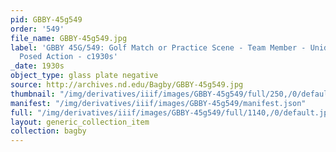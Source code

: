 ```yaml
---
pid: GBBY-45g549
order: '549'
file_name: GBBY-45g549.jpg
label: 'GBBY 45G/549: Golf Match or Practice Scene - Team Member - Unidentified -
  Posed Action - c1930s'
_date: 1930s
object_type: glass plate negative
source: http://archives.nd.edu/Bagby/GBBY-45g549.jpg
thumbnail: "/img/derivatives/iiif/images/GBBY-45g549/full/250,/0/default.jpg"
manifest: "/img/derivatives/iiif/images/GBBY-45g549/manifest.json"
full: "/img/derivatives/iiif/images/GBBY-45g549/full/1140,/0/default.jpg"
layout: generic_collection_item
collection: bagby
---
```

